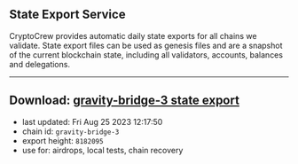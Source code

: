 ## State Export Service
CryptoCrew provides automatic daily state exports for all chains we validate. State export files can be used as genesis files and are a snapshot of the current blockchain state, including all validators, accounts, balances and delegations.

---
**Download: [gravity-bridge-3 state export](https://dl.ccvalidators.com/SERVICE/gravitybridge/gravity-bridge-3_export_8182095.json)**
---

- last updated: Fri Aug 25 2023 12:17:50
- chain id: `gravity-bridge-3`
- export height: `8182095`
- use for: airdrops, local tests, chain recovery
